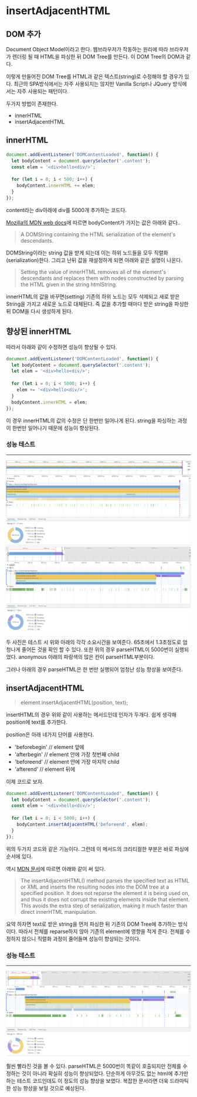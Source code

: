 # insertAdjacentHTML

## DOM 추가

Document Object Model이라고 한다. 웹브라우저가 작동하는 원리에 따라 브라우저가 렌더링 될 때 HTML을 파싱한 뒤 DOM Tree를 만든다. 이 DOM Tree의 DOM과 같다.

이렇게 만들어진 DOM Tree를 HTML과 같은 텍스트(string)로 수정해야 할 경우가 있다. 최근의 SPA방식에서는 자주 사용되지는 않지만 Vanilla Script나 JQuery 방식에서는 자주 사용되는 패턴이다.

두가지 방법이 존재한다.

- innerHTML
- insertAdjacentHTML

## innerHTML

```js
document.addEventListener('DOMContentLoaded', function() {
  let bodyContent = document.querySelector('.content');
  const elem = '<div>hello<div/>';

  for (let i = 0; i < 500; i++) {
    bodyContent.innerHTML += elem;
  }
});
```

content라는 div아래에 div를 5000개 추가하는 코드다.

[Mozilla의 MDN web docs](https://developer.mozilla.org/en-US/docs/Web/API/Element/innerHTML)에 따르면 bodyContent가 가지는 값은 아래와 같다..

> A DOMString containing the HTML serialization of the element's descendants.

DOMString이라는 string 값을 받게 되는데 이는 하위 노드들을 모두 직렬화(serialization)한다. 그리고 난뒤 값을 재설정하게 되면 아래와 같은 설명이 나온다.

> Setting the value of innerHTML removes all of the element's descendants and replaces them with nodes constructed by parsing the HTML given in the string htmlString.

innerHTML의 값을 바꾸면(setting) 기존의 하위 노드는 모두 삭제되고 새로 받은 String을 가지고 새로운 노드로 대체된다. 즉 값을 추가할 때마다 받은 string을 파싱한 뒤 DOM을 다시 생성하게 된다.

## 향상된 innerHTML

따라서 아래와 같이 수정하면 성능이 향상될 수 있다.

```js
document.addEventListener('DOMContentLoaded', function() {
  let bodyContent = document.querySelector('.content');
  let elem = '<div>hello<div/>';

  for (let i = 0; i < 5000; i++) {
    elem += '<div>hello<div/>';
  }
  bodyContent.innerHTML = elem;
});
```

이 경우 innerHTML의 값의 수정은 단 한번만 일어나게 된다. string을 파싱하는 과정이 한번만 일어나기 때문에 성능이 향상된다.

### 성능 테스트

---

![insertAdjacentHTML_1](../assets/images/insertAdjacentHTML_1.png)
![insertAdjacentHTML_2](../assets/images/insertAdjacentHTML_2.png)

두 사진은 테스트 시 위와 아래의 각각 소요시간을 보여준다. 65초에서 1.3초정도로 엄청나게 줄어든 것을 확인 할 수 있다. 또한 위의 경우 parseHTML이 5000번이 실행되었다. anonymous 아래의 파랑색의 많은 칸이 parseHTML부분이다.

그러나 아래의 경우 parseHTML은 한 번만 실행되어 엄청난 성능 향상을 보여준다.

## insertAdjacentHTML

> element.insertAdjacentHTML(position, text);

insertHTML의 경우 위와 같이 사용하는 메서드인데 인자가 두개다. 쉽게 생각해 position에 text를 추가한다.

position은 아래 네가지 단어를 사용한다.

- 'beforebegin' // element 앞에
- 'afterbegin' // element 안에 가장 첫번째 child
- 'beforeend' // element 안에 가장 마지막 child
- 'afterend' // element 뒤에

이제 코드로 보자.

```js
document.addEventListener('DOMContentLoaded', function() {
  let bodyContent = document.querySelector('.content');
  const elem = '<div>hello<div/>';

  for (let i = 0; i < 5000; i++) {
    bodyContent.insertAdjacentHTML('beforeend', elem);
  }
});
```

위의 두가지 코드와 같은 기능이다. 그런데 이 메서드의 크리티컬한 부분은 바로 파싱에 순서에 있다.

역시 [MDN 문서](https://developer.mozilla.org/en-US/docs/Web/API/Element/insertAdjacentHTML)에 따르면 아래와 같이 써 있다.

> The insertAdjacentHTML() method parses the specified text as HTML or XML and inserts the resulting nodes into the DOM tree at a specified position. It does not reparse the element it is being used on, and thus it does not corrupt the existing elements inside that element. This avoids the extra step of serialization, making it much faster than direct innerHTML manipulation.

요약 하자면 text로 받은 string을 먼저 파싱한 뒤 기존의 DOM Tree에 추가하는 방식이다. 따라서 전체를 reparse하지 않아 기존의 element에 영향을 적게 준다. 전체를 수정하지 않으니 직렬화 과정이 줄어들며 성능이 향상되는 것이다.

### 성능 테스트

---

![insertAdjacentHTML_3](../assets/images/insertAdjacentHTML_3.png)

훨씬 빨라진 것을 볼 수 있다. parseHTML은 5000번이 똑같이 호출되지만 전체를 수정하는 것이 아니라 확실히 성능이 향상되었다. 단순하게 아무것도 없는 html에 추가만 하는 테스트 코드인데도 이 정도의 성능 향상을 보였다. 복잡한 문서라면 더욱 드라마틱한 성능 향상을 보일 것으로 예상된다.
